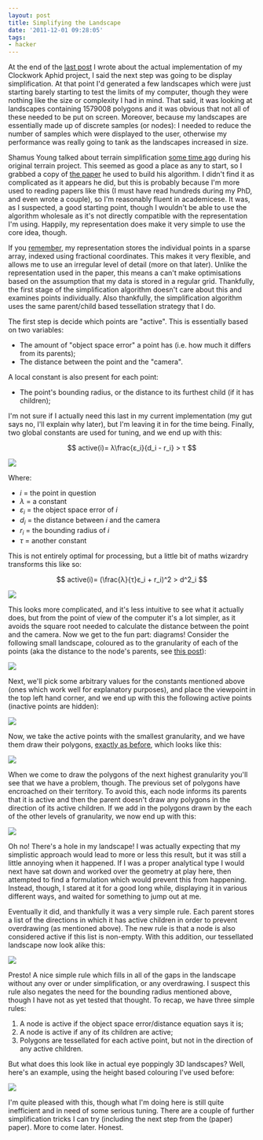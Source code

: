 ```yaml
---
layout: post
title: Simplifying the Landscape
date: '2011-12-01 09:28:05'
tags:
- hacker
---
```


At the end of the [last post] I wrote about the actual implementation of my Clockwork Aphid project, I said the next step was going to be display simplification. At that point I'd generated a few landscapes which were just starting barely starting to test the limits of my computer, though they were nothing like the size or complexity I had in mind. That said, it was looking at landscapes containing 1579008 polygons and it was obvious that not all of these needed to be put on screen. Moreover, because my landscapes are essentially made up of discrete samples (or nodes): I needed to reduce the number of samples which were displayed to the user, otherwise my performance was really going to tank as the landscapes increased in size. 

[last post]: /2010/10/22/now-in-eye-popping-3d

<!-- More -->

Shamus Young talked about terrain simplification [some time ago] during his original terrain project. This seemed as good a place as any to start, so I grabbed a copy of [the paper] he used to build his algorithm. I didn't find it as complicated as it appears he did, but this is probably because I'm more used to reading papers like this (I must have read hundreds during my PhD, and even wrote a couple), so I'm reasonably fluent in academicese. It was, as I suspected, a good starting point, though I wouldn't be able to use the algorithm wholesale as it's not directly compatible with the representation I'm using. Happily, my representation does make it very simple to use the core idea, though.

[some time ago]: http://www.shamusyoung.com/twentysidedtale/?p=142
[the paper]: http://citeseer.ist.psu.edu/viewdoc/summary?doi=10.1.1.14.4771

If you [remember], my representation stores the individual points in a sparse array, indexed using fractional coordinates. This makes it very flexible, and allows me to use an irregular level of detail (more on that later). Unlike the representation used in the paper, this means a can't make optimisations based on the assumption that my data is stored in a regular grid. Thankfully, the first stage of the simplification algorithm doesn't care about this and examines points individually. Also thankfully, the simplification algorithm uses the same parent/child based tessellation strategy that I do.

[remember]: /2010/10/19/youre-speaking-my-landscape-baby

The first step is decide which points are "active". This is essentially based on two variables: 

  * The amount of "object space error" a point has (i.e. how much it differs from its parents);
  * The distance between the point and the "camera".

A local constant is also present for each point: 

  * The point's bounding radius, or the distance to its furthest child (if it has children);

I'm not sure if I actually need this last in my current implementation (my gut says no, I'll explain why later), but I'm leaving it in for the time being. Finally, two global constants are used for tuning, and we end up with this: 

$$ active(i)= λ\frac{ε_i}{d_i - r_i} > τ $$

<noscript>
<img src="http://harveynick.files.wordpress.com/2011/12/simplificationequation21.png"/>
</noscript>

Where: 

  * _i_ = the point in question
  * _λ_ = a constant
  * _ε<sub>i</sub>_ = the object space error of _i_
  * _d<sub>i</sub>_ = the distance between _i_ and the camera
  * _r<sub>i</sub>_ = the bounding radius of _i_
  * _τ_ = another constant
  
This is not entirely optimal for processing, but a little bit of maths wizardry transforms this like so: 

$$ active(i)= (\frac{λ}{τ}ε_i + r_i)^2  > d^2_i $$

<noscript>
<img src="http://harveynick.files.wordpress.com/2011/12/simplificationequation31.png"/>
</noscript>

This looks more complicated, and it's less intuitive to see what it actually does, but from the point of view of the computer it's a lot simpler, as it avoids the square root needed to calculate the distance between the point and the camera. Now we get to the fun part: diagrams! Consider the following small landscape, coloured as to the granularity of each of the points (aka the distance to the node's parents, see [this post]):

[this post]: /2010/10/22/fractal-errata

![](http://harveynick.files.wordpress.com/2011/12/allpoints.jpg)

Next, we'll pick some arbitrary values for the constants mentioned above (ones which work well for explanatory purposes), and place the viewpoint in the top left hand corner, and we end up with this the following active points (inactive points are hidden): 

![](http://harveynick.files.wordpress.com/2011/12/activepoints.jpg)

Now, we take the active points with the smallest granularity, and we have them draw their polygons, [exactly as before], which looks like this: 

[exactly as before]: /2010/10/22/now-in-eye-popping-3d

![](http://harveynick.files.wordpress.com/2011/12/smallestpolygons.jpg)

When we come to draw the polygons of the next highest granularity you'll see that we have a problem, though. The previous set of polygons have encroached on their territory. To avoid this, each node informs its parents that it is active and then the parent doesn't draw any polygons in the direction of its active children. If we add in the polygons drawn by the each of the other levels of granularity, we now end up with this: 

![](http://harveynick.files.wordpress.com/2011/12/filledpolygons.jpg)

Oh no! There's a hole in my landscape! I was actually expecting that my simplistic approach would lead to more or less this result, but it was still a little annoying when it happened. If I was a proper analytical type I would next have sat down and worked over the geometry at play here, then attempted to find a formulation which would prevent this from happening. Instead, though, I stared at it for a good long while, displaying it in various different ways, and waited for something to jump out at me.

Eventually it did, and thankfully it was a very simple rule. Each parent stores a list of the directions in which it has active children in order to prevent overdrawing (as mentioned above). The new rule is that a node is also considered active if this list is non-empty. With this addition, our tessellated landscape now look alike this:

![](http://harveynick.files.wordpress.com/2011/12/backfilledpolygons.jpg)

Presto! A nice simple rule which fills in all of the gaps in the landscape without any over or under simplification, or any overdrawing. I suspect this rule also negates the need for the bounding radius mentioned above, though I have not as yet tested that thought. To recap, we have three simple rules: 

  1. A node is active if the object space error/distance equation says it is;
  2. A node is active if any of its children are active;
  3. Polygons are tessellated for each active point, but not in the direction of any active children.

But what does this look like in actual eye poppingly 3D landscapes? Well, here's an example, using the height based colouring I've used before: 

![](http://harveynick.files.wordpress.com/2011/12/simplifiedlandscape.jpg) 

I'm quite pleased with this, though what I'm doing here is still quite inefficient and in need of some serious tuning. There are a couple of further simplification tricks I can try (including the next step from the (paper) paper). More to come later. Honest.
